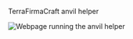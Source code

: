 TerraFirmaCraft anvil helper

![Webpage running the anvil helper](https://github.com/iagocq/tfc-anvil/assets/18238046/032f6bf0-a500-46e0-b036-fed104f7e44d)
